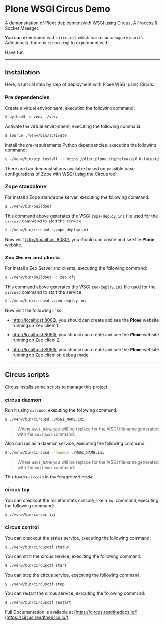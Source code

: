 # Plone WSGI Circus Demo

A demonstration of Plone deployment with WSGI using [Circus](https://circus.readthedocs.io/), A Process & Socket Manager.

You can experiment with ``circusctl`` which is similar to
``supervisorctl``.
Additionally, there is ``circus-top`` to experiment with.

Have fun

---

## Installation

Here, a tutorial step by step of deployment with Plone WSGI using Circus:

### Pre dependencies

Create a virtual environment, executing the following command:

```bash
$ python3 -m venv ./venv
```

Activate the virtual environment, executing the following command:

```bash
$ source ./venv/bin/activate
```

Install the pre-requirements Python dependencies, executing the following command:

```bash
$ ./venv/bin/pip install -r https://dist.plone.org/release/6.0-latest/requirements.txt
```

There are two demonstrations available based on possible base configurations of Zope with WSGI using the Circus tool:

### Zope standalone

For install a Zope standalone server, executing the following command:

```bash
$ ./venv/bin/buildout
```

This command above generates the WSGI ``zope-deploy.ini`` file used for the ``circusd`` command to start the service.

```bash
$ ./venv/bin/circusd ./zope-deploy.ini
```

Now visit [http://localhost:8080/](http://localhost:8080/), you should can create and see the **Plone** website.

### Zeo Server and clients

For install a Zeo Server and clients, executing the following command:

```bash
$ ./venv/bin/buildout -c zeo.cfg
```

This command above generates the WSGI ``zeo-deploy.ini`` file used for the ``circusd`` command to start the service.

```bash
$ ./venv/bin/circusd ./zeo-deploy.ini
```

Now visit the following links:

- [http://localhost:8082/](http://localhost:8082/), you should can create and see the **Plone** website running on Zeo client 1.

- [http://localhost:8083/](http://localhost:8082/), you should can create and see the **Plone** website running on Zeo client 2.

- [http://localhost:8083/](http://localhost:8082/), you should can create and see the **Plone** website running on Zeo client on debug mode.


---

## Circus scripts

Circus installs some scripts to manage this project.

### circus daemon

Run it using ``circusd``, executing the following command:

```bash
$ ./venv/bin/circusd ./WSGI_NAME.ini
```

> Where ``WSGI_NAME`` you will be replace for the WSGI filename generated with the ``buildout`` command.

Also can run as a daemon service, executing the following command:

```bash
$ ./venv/bin/circusd --daemon ./WSGI_NAME.ini
```

> Where ``WSGI_NAME`` you will be replace for the WSGI filename generated with the ``buildout`` command.

This keeps ``circusd`` in the foreground mode.

### circus top

You can checkout the monitor stats console, like a ``top`` command, executing the following command:

```bash
$ ./venv/bin/circus-top
```

### circus control

You can checkout the status service, executing the following command:

```bash
$ ./venv/bin/circusctl status
```

You can start the circus service, executing the following command:

```bash
$ ./venv/bin/circusctl start
```

You can stop the circus service, executing the following command:

```bash
$ ./venv/bin/circusctl stop
```

You can restart the circus service, executing the following command:

```bash
$ ./venv/bin/circusctl restart
```

Full Documentation is available at [https://circus.readthedocs.io/](https://circus.readthedocs.io/).
